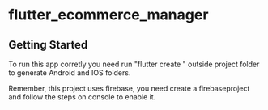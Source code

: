 # flutter_ecommerce_manager
## Getting Started

  To run this app corretly you need run "flutter create <name of project>" outside project folder to generate Android and IOS folders.
   
  Remember, this project uses firebase, you need create a firebaseproject and follow the steps on console to enable it.
